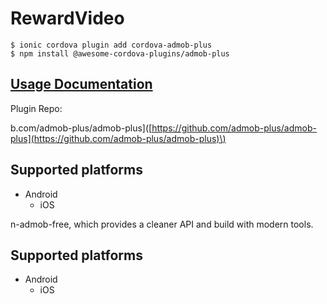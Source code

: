 # RewardVideo

```text
$ ionic cordova plugin add cordova-admob-plus
$ npm install @awesome-cordova-plugins/admob-plus
```

## [Usage Documentation](https://danielsogl.gitbook.io/awesome-cordova-plugins/plugins/admob-plus/)

Plugin Repo: 

b.com/admob-plus/admob-plus\]\([https://github.com/admob-plus/admob-plus](https://github.com/admob-plus/admob-plus)\)

## Supported platforms

* Android
  * iOS

n-admob-free, which provides a cleaner API and build with modern tools.

## Supported platforms

* Android
  * iOS

